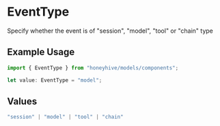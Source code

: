 # EventType

Specify whether the event is of "session", "model", "tool" or "chain" type

## Example Usage

```typescript
import { EventType } from "honeyhive/models/components";

let value: EventType = "model";
```

## Values

```typescript
"session" | "model" | "tool" | "chain"
```